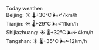 Today weather:  
Beijing: ☀️   🌡️+30°C 🌬️↙7km/h  
Tianjin: ☀️   🌡️+29°C 🌬️↙11km/h  
Shijiazhuang: ☀️   🌡️+32°C 🌬️←4km/h  
Tangshan: ☀️   🌡️+35°C 🌬️↖12km/h  
